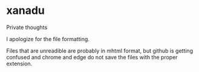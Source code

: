 # xanadu
Private thoughts

I apologize for the file formatting.

Files that are unreadible are probably in mhtml format, but github is getting confused and chrome and edge do not save the files with the proper extension.
